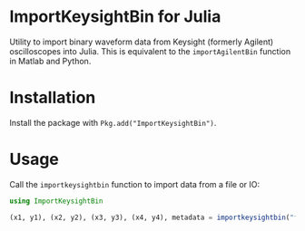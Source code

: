 ImportKeysightBin for Julia
===========================
Utility to import binary waveform data from Keysight (formerly Agilent)
oscilloscopes into Julia. This is equivalent to the `importAgilentBin`
function in Matlab and Python.

Installation
============
Install the package with `Pkg.add("ImportKeysightBin")`.

Usage
=====
Call the `importkeysightbin` function to import data from a file or IO:
```julia
using ImportKeysightBin

(x1, y1), (x2, y2), (x3, y3), (x4, y4), metadata = importkeysightbin("file.bin")
```

